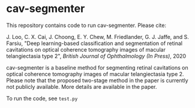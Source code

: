 # cav-segmenter

This repository contains code to run cav-segmenter. Please cite:  

J. Loo, C. X. Cai, J. Choong, E. Y. Chew, M. Friedlander, G. J. Jaffe, and S. Farsiu, "Deep learning-based classification and segmentation of retinal cavitations on optical coherence tomography images of macular telangiectasia type 2", *British Journal of Ophthalmology (In Press)*, 2020  

cav-segmenter is a baseline method for segmenting retinal cavitations on optical coherence tomography images of macular telangiectasia type 2. Please note that the proposed two-stage method in the paper is currently not publicly available. More details are available in the paper.

To run the code, see `test.py`  
